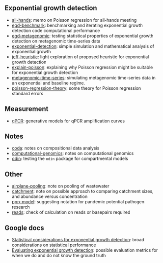 ## Exponential growth detection

* [all-hands](https://athowes.github.io/exp-growth/all-hands): memo on Poisson regression for all-hands meeting
* [egd-benchmark](https://athowes.github.io/exp-growth/egd-benchmark): benchmarking and iterating exponential growth detection code computational performance
* [egd-metagenomic](https://athowes.github.io/exp-growth/egd-metagenomic): testing statistical properties of exponential growth detection on metagenomic time-series data
* [exponential-detection](https://athowes.github.io/exp-growth/exponential-detection): simple simulation and mathematical analysis of exponential growth
* [jeff-heuristic](https://athowes.github.io/exp-growth/jeff-heuristic): light exploration of proposed heuristic for exponential growth detection
* [explain-poisson](https://athowes.github.io/exp-growth/explain-poisson): explaining why Poisson regression might be suitable for exponential growth detection
* [metagenomic-time-series](https://athowes.github.io/exp-growth/metagenomic-time-series): simulating metagenomic time-series data in an exponential and baseline regime.
* [poisson-regression-theory](https://athowes.github.io/exp-growth/poisson-regression-theory): some theory for Poisson regression standard errors

## Measurement

* [qPCR](https://athowes.github.io/exp-growth/qPCR): generative models for qPCR amplification curves

## Notes

* [coda](https://athowes.github.io/exp-growth/coda): notes on compositional data analysis
* [computational-genomics](https://athowes.github.io/exp-growth/computational-genomics): notes on computational genomics
* [odin](https://athowes.github.io/exp-growth/odin): testing the `odin` package for compartmental models

## Other

* [airplane-pooling](https://athowes.github.io/exp-growth/airplane-pooling): note on pooling of wastewater
* [catchment](https://athowes.github.io/exp-growth/catchment): note on possible approach to comparing catchment sizes, and abundance versus concentration
* [ppp-model](https://athowes.github.io/exp-growth/ppp-model): suggesting notation for pandemic potential pathogen research
* [reads](https://athowes.github.io/exp-growth/reads): check of calculation on reads or basepairs required

## Google docs

* [Statistical considerations for exponential growth detection](https://docs.google.com/document/d/1Rb814ZN6_5p609IjElUg7tjtl5KmU_WEk9Tii5uouqs/edit?usp=sharing): broad considerations on statistical performance
* [Evaluating exponential growth detection](https://docs.google.com/document/d/1wSi6RknvA91mEB7gY8icdcUPHP7kEObhdwXDb5D9FAY/edit?usp=sharing): possible evaluation metrics for when we do and do not know the ground truth
